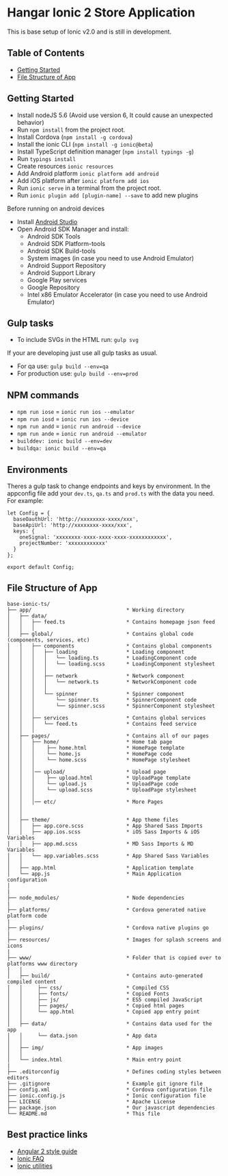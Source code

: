 # Hangar Ionic 2 Store Application

This is base setup of Ionic v2.0 and is still in development.

## Table of Contents
 - [Getting Started](#getting-started)
 - [File Structure of App](#file-structure-of-app)

## Getting Started

* Install nodeJS 5.6 (Avoid use version 6, It could cause an unexpected behavior)
* Run `npm install` from the project root.
* Install Cordova (`npm install -g cordova`)
* Install the ionic CLI (`npm install -g ionic@beta`)
* Install TypeScript definition manager (`npm install typings -g`)
* Run `typings install`
* Create resources `ionic resources`
* Add Android platform `ionic platform add android`
* Add iOS platform after `ionic platform add ios`
* Run `ionic serve` in a terminal from the project root.
* Run `ionic plugin add [plugin-name] --save` to add new plugins

Before running on android devices
* Install [Android Studio](http://developer.android.com/intl/es/sdk/index.html)
* Open Android SDK Manager and install:
  * Android SDK Tools
  * Android SDK Platform-tools
  * Android SDK Build-tools
  * System images (in case you need to use Android Emulator)
  * Android Support Repository
  * Android Support Library
  * Google Play services
  * Google Repository
  * Intel x86 Emulator Accelerator (in case you need to use Android Emulator)

## Gulp tasks

* To include SVGs in the HTML run: `gulp svg`

If your are developing just use all gulp tasks as usual.
* For qa use: `gulp build --env=qa`
* For production use: `gulp build --env=prod`

## NPM commands
* `npm run iose` = `ionic run ios --emulator`
* `npm run iosd` = `ionic run ios --device`
* `npm run andd` = `ionic run android --device`
* `npm run ande` = `ionic run android --emulator`    
* `builddev: ionic build --env=dev`
* `buildqa: ionic build --env=qa`

## Environments

Theres a gulp task to change endpoints and keys by environment. In the appconfig file add your `dev.ts`, `qa.ts` and `prod.ts` with the data you need. For example:

```
let Config = {
  baseOauthUrl: 'http://xxxxxxxx-xxxx/xxx',
  baseApiUrl: 'http://xxxxxxxx-xxxx/xxx',
  keys: {
    oneSignal: 'xxxxxxxx-xxxx-xxxx-xxxx-xxxxxxxxxxxx',
    projectNumber: 'xxxxxxxxxxxx'
  }
};

export default Config;
```

## File Structure of App

```
base-ionic-ts/
├── app/                               * Working directory
│   ├── data/
│   │   ├── feed.ts                    * Contains homepage json feed
│   │   │
│   ├── global/                        * Contains global code (components, services, etc)
│   │   ├── components                 * Contains global components
│   │   │   ├── loading                * Loading component
│   │   │   │   └── loading.ts         * LoadingComponent code
│   │   │   │   └── loading.scss       * LoadingComponent stylesheet
│   │   │   │
│   │   │   ├── network                * Network component
│   │   │   │   └── network.ts         * NetworkComponent code
│   │   │   │
│   │   │   └── spinner                * Spinner component
│   │   │       └── spinner.ts         * SpinnerComponent code
│   │   │       └── spinner.scss       * SpinnerComponent stylesheet
│   │   │
│   │   ├── services                   * Contains global services
│   │   │   └── feed.ts                * Contains feed service
│   │   │
│   ├── pages/                         * Contains all of our pages
│   │   ├── home/                      * Home tab page
│   │   │    ├── home.html             * HomePage template
│   │   │    └── home.js               * HomePage code
│   │   │    └── home.scss             * HomePage stylesheet
│   │   │
│   │   │── upload/                    * Upload page
│   │   │    ├── upload.html           * UploadPage template
│   │   │    └── upload.js             * UploadPage code
│   │   │    └── upload.scss           * UploadPage stylesheet
│   │   │
│   │   │── etc/                       * More Pages
│   │
│   │
│   ├── theme/                         * App theme files
│   │   ├── app.core.scss              * App Shared Sass Imports
│   │   ├── app.ios.scss               * iOS Sass Imports & iOS Variables
│   │   ├── app.md.scss                * MD Sass Imports & MD Variables
│   │   └── app.variables.scss         * App Shared Sass Variables
│   │
│   ├── app.html                       * Application template
│   └── app.js                         * Main Application configuration
│
|
├── node_modules/                      * Node dependencies
|
├── platforms/                         * Cordova generated native platform code
|
├── plugins/                           * Cordova native plugins go
|
├── resources/                         * Images for splash screens and icons
|
├── www/                               * Folder that is copied over to platforms www directory
│   │
│   ├── build/                         * Contains auto-generated compiled content
│   │     ├── css/                     * Compiled CSS
│   │     ├── fonts/                   * Copied Fonts
│   │     ├── js/                      * ES5 compiled JavaScript
│   │     ├── pages/                   * Copied html pages
│   │     └── app.html                 * Copied app entry point
│   │
│   ├── data/                          * Contains data used for the app
│   │     └── data.json                * App data
│   │
│   ├── img/                           * App images
│   │
│   └── index.html                     * Main entry point
|
├── .editorconfig                      * Defines coding styles between editors
├── .gitignore                         * Example git ignore file
├── config.xml                         * Cordova configuration file
├── ionic.config.js                    * Ionic configuration file
├── LICENSE                            * Apache License
├── package.json                       * Our javascript dependencies
└── README.md                          * This file
```

## Best practice links
- [Angular 2 style guide](https://angular.io/styleguide)
- [Ionic FAQ](http://ionicframework.com/docs/v2/faq/)
- [Ionic utilities](http://ionicframework.com/docs/v2/theming/css-utilities/)
